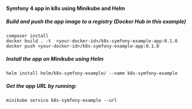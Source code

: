 #### Symfony 4 app in k8s using Minikube and Helm


##### Build and push the app image to a registry (Docker Hub in this example)

```
composer install
docker build . -t  <your-docker-id>/k8s-symfony-example-app:0.1.0
docker push <your-docker-id>/k8s-symfony-example-app:0.1.0
```

##### Install the app on Minikube using Helm

`helm install helm/k8s-symfony-example/ --name k8s-symfony-example`

##### Get the app URL by running: 

`minikube service k8s-symfony-example --url`


